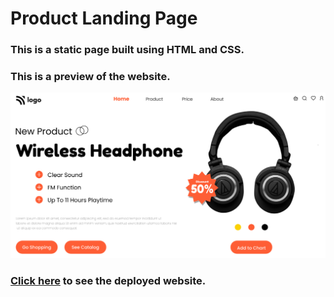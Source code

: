 # Product Landing Page

### This is a static page built using HTML and CSS.

### This is a preview of the website.

![Product Landing Page](./thumbnail.png)

### [Click here]() to see the deployed website.
